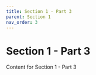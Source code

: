 ```yaml
---
title: Section 1 - Part 3
parent: Section 1
nav_order: 3
---
```


# Section 1 - Part 3

Content for Section 1 - Part 3
